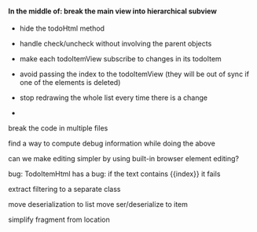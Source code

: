
#### In the middle of: break the main view into hierarchical subview

 - hide the todoHtml method
 - handle check/uncheck without involving the parent objects

 - make each todoItemView subscribe to changes in its todoItem
 - avoid passing the index to the todoItemView (they will be out of sync if
   one of the elements is deleted)
 - stop redrawing the whole list every time there is a change

 -


break the code in multiple files

find a way to compute debug information while doing the above

can we make editing simpler by using built-in browser element editing?


bug: TodoItemHtml has a bug: if the text contains {{index}} it fails


extract filtering to a separate class

move deserialization to list
move ser/deserialize to item

simplify fragment from location